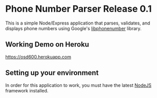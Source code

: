 # Phone Number Parser Release 0.1
This is a simple Node/Express application that parses, validates, and displays phone numbers using Google's [libphonenumber](https://github.com/googlei18n/libphonenumber) library.

## Working Demo on Heroku
https://osd600.herokuapp.com

## Setting up your environment
In order for this application to work, you must have the latest [NodeJS](https://nodejs.org/en/download/) framework installed.


